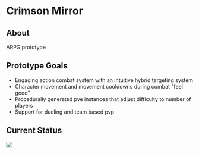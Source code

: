 # Crimson Mirror

## About

ARPG prototype

## Prototype Goals

- Engaging action combat system with an intuitive hybrid targeting system
- Character movement and movement cooldowns during combat "feel good"
- Procedurally generated pve instances that adjust difficulty to number of players
- Support for dueling and team based pvp

## Current Status

![](https://thumbs.gfycat.com/AnguishedMediumBighorn-size_restricted.gif)
